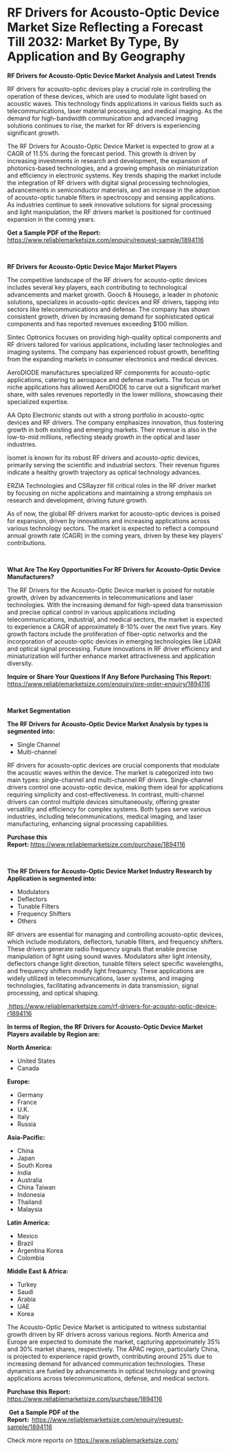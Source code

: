 <p><h1>RF Drivers for Acousto-Optic Device Market Size Reflecting a Forecast Till 2032: Market By Type, By Application and By Geography</h1></p><p><strong>RF Drivers for Acousto-Optic Device Market Analysis and Latest Trends</strong></p>
<p><p>RF drivers for acousto-optic devices play a crucial role in controlling the operation of these devices, which are used to modulate light based on acoustic waves. This technology finds applications in various fields such as telecommunications, laser material processing, and medical imaging. As the demand for high-bandwidth communication and advanced imaging solutions continues to rise, the market for RF drivers is experiencing significant growth.</p><p>The RF Drivers for Acousto-Optic Device Market is expected to grow at a CAGR of 11.5% during the forecast period. This growth is driven by increasing investments in research and development, the expansion of photonics-based technologies, and a growing emphasis on miniaturization and efficiency in electronic systems. Key trends shaping the market include the integration of RF drivers with digital signal processing technologies, advancements in semiconductor materials, and an increase in the adoption of acousto-optic tunable filters in spectroscopy and sensing applications. As industries continue to seek innovative solutions for signal processing and light manipulation, the RF drivers market is positioned for continued expansion in the coming years.</p></p>
<p><strong>Get a Sample PDF of the Report:&nbsp;</strong> <a href="https://www.reliablemarketsize.com/enquiry/request-sample/1894116?utm_campaign=2946&utm_medium=2&utm_source=Github&utm_content=ia&utm_term=07042025&utm_id=rf-drivers-for-acousto-optic-device">https://www.reliablemarketsize.com/enquiry/request-sample/1894116</a></p>
<p>&nbsp;</p>
<p><strong>RF Drivers for Acousto-Optic Device Major Market Players</strong></p>
<p><p>The competitive landscape of the RF drivers for acousto-optic devices includes several key players, each contributing to technological advancements and market growth. Gooch & Housego, a leader in photonic solutions, specializes in acousto-optic devices and RF drivers, tapping into sectors like telecommunications and defense. The company has shown consistent growth, driven by increasing demand for sophisticated optical components and has reported revenues exceeding $100 million.</p><p>Sintec Optronics focuses on providing high-quality optical components and RF drivers tailored for various applications, including laser technologies and imaging systems. The company has experienced robust growth, benefiting from the expanding markets in consumer electronics and medical devices.</p><p>AeroDIODE manufactures specialized RF components for acousto-optic applications, catering to aerospace and defense markets. The focus on niche applications has allowed AeroDIODE to carve out a significant market share, with sales revenues reportedly in the lower millions, showcasing their specialized expertise.</p><p>AA Opto Electronic stands out with a strong portfolio in acousto-optic devices and RF drivers. The company emphasizes innovation, thus fostering growth in both existing and emerging markets. Their revenue is also in the low-to-mid millions, reflecting steady growth in the optical and laser industries.</p><p>Isomet is known for its robust RF drivers and acousto-optic devices, primarily serving the scientific and industrial sectors. Their revenue figures indicate a healthy growth trajectory as optical technology advances.</p><p>ERZIA Technologies and CSRayzer fill critical roles in the RF driver market by focusing on niche applications and maintaining a strong emphasis on research and development, driving future growth.</p><p>As of now, the global RF drivers market for acousto-optic devices is poised for expansion, driven by innovations and increasing applications across various technology sectors. The market is expected to reflect a compound annual growth rate (CAGR) in the coming years, driven by these key players’ contributions.</p></p>
<p>&nbsp;</p>
<p><strong>What Are The Key Opportunities For RF Drivers for Acousto-Optic Device Manufacturers?</strong></p>
<p><p>The RF Drivers for the Acousto-Optic Device market is poised for notable growth, driven by advancements in telecommunications and laser technologies. With the increasing demand for high-speed data transmission and precise optical control in various applications including telecommunications, industrial, and medical sectors, the market is expected to experience a CAGR of approximately 8-10% over the next five years. Key growth factors include the proliferation of fiber-optic networks and the incorporation of acousto-optic devices in emerging technologies like LiDAR and optical signal processing. Future innovations in RF driver efficiency and miniaturization will further enhance market attractiveness and application diversity.</p></p>
<p><strong>Inquire or Share Your Questions If Any Before Purchasing This Report:</strong> <a href="https://www.reliablemarketsize.com/enquiry/pre-order-enquiry/1894116?utm_campaign=2946&utm_medium=2&utm_source=Github&utm_content=ia&utm_term=07042025&utm_id=rf-drivers-for-acousto-optic-device">https://www.reliablemarketsize.com/enquiry/pre-order-enquiry/1894116</a></p>
<p>&nbsp;</p>
<p><strong>Market Segmentation</strong></p>
<p><strong>The RF Drivers for Acousto-Optic Device Market Analysis by types is segmented into:</strong></p>
<p><ul><li>Single Channel</li><li>Multi-channel</li></ul></p>
<p><p>RF drivers for acousto-optic devices are crucial components that modulate the acoustic waves within the device. The market is categorized into two main types: single-channel and multi-channel RF drivers. Single-channel drivers control one acousto-optic device, making them ideal for applications requiring simplicity and cost-effectiveness. In contrast, multi-channel drivers can control multiple devices simultaneously, offering greater versatility and efficiency for complex systems. Both types serve various industries, including telecommunications, medical imaging, and laser manufacturing, enhancing signal processing capabilities.</p></p>
<p><strong>Purchase this Report:&nbsp;</strong><a href="https://www.reliablemarketsize.com/purchase/1894116?utm_campaign=2946&utm_medium=2&utm_source=Github&utm_content=ia&utm_term=07042025&utm_id=rf-drivers-for-acousto-optic-device">https://www.reliablemarketsize.com/purchase/1894116</a></p>
<p>&nbsp;</p>
<p><strong>The RF Drivers for Acousto-Optic Device Market Industry Research by Application is segmented into:</strong></p>
<p><ul><li>Modulators</li><li>Deflectors</li><li>Tunable Filters</li><li>Frequency Shifters</li><li>Others</li></ul></p>
<p><p>RF drivers are essential for managing and controlling acousto-optic devices, which include modulators, deflectors, tunable filters, and frequency shifters. These drivers generate radio frequency signals that enable precise manipulation of light using sound waves. Modulators alter light intensity, deflectors change light direction, tunable filters select specific wavelengths, and frequency shifters modify light frequency. These applications are widely utilized in telecommunications, laser systems, and imaging technologies, facilitating advancements in data transmission, signal processing, and optical shaping.</p></p>
<p><a href="https://www.reliablemarketsize.com/rf-drivers-for-acousto-optic-device-r1894116?utm_campaign=2946&utm_medium=2&utm_source=Github&utm_content=ia&utm_term=07042025&utm_id=rf-drivers-for-acousto-optic-device">&nbsp;https://www.reliablemarketsize.com/rf-drivers-for-acousto-optic-device-r1894116</a></p>
<p><strong>In terms of Region, the RF Drivers for Acousto-Optic Device Market Players available by Region are:</strong></p>
<p>
    <p> <strong> North America: </strong>
        <ul>
            <li>United States</li>
            <li>Canada</li>
        </ul>
        </p> 
    <p> <strong> Europe: </strong>
        <ul>
            <li>Germany</li>
            <li>France</li>
            <li>U.K.</li>
            <li>Italy</li>
            <li>Russia</li>
        </ul>
        </p> 
    <p> <strong> Asia-Pacific: </strong>
        <ul>
            <li>China</li>
            <li>Japan</li>
            <li>South Korea</li>
            <li>India</li>
            <li>Australia</li>
            <li>China Taiwan</li>
            <li>Indonesia</li>
            <li>Thailand</li>
            <li>Malaysia</li>
        </ul>
        </p> 
    <p> <strong> Latin America: </strong>
        <ul>
            <li>Mexico</li>
            <li>Brazil</li>
            <li>Argentina Korea</li>
            <li>Colombia</li>
        </ul>
        </p> 
    <p> <strong> Middle East & Africa: </strong>
        <ul>
            <li>Turkey</li>
            <li>Saudi</li>
            <li>Arabia</li>
            <li>UAE</li>
            <li>Korea</li>
        </ul>
    </p>
    </p>
<p><p>The Acousto-Optic Device Market is anticipated to witness substantial growth driven by RF drivers across various regions. North America and Europe are expected to dominate the market, capturing approximately 35% and 30% market shares, respectively. The APAC region, particularly China, is projected to experience rapid growth, contributing around 25% due to increasing demand for advanced communication technologies. These dynamics are fueled by advancements in optical technology and growing applications across telecommunications, defense, and medical sectors.</p></p>
<p><strong>Purchase this Report: </strong><a href="https://www.reliablemarketsize.com/purchase/1894116?utm_campaign=2946&utm_medium=2&utm_source=Github&utm_content=ia&utm_term=07042025&utm_id=rf-drivers-for-acousto-optic-device">https://www.reliablemarketsize.com/purchase/1894116</a></p>
<p>&nbsp;<strong>Get a Sample PDF of the Report:&nbsp;&nbsp;</strong><a href="https://www.reliablemarketsize.com/enquiry/request-sample/1894116?utm_campaign=2946&utm_medium=2&utm_source=Github&utm_content=ia&utm_term=07042025&utm_id=rf-drivers-for-acousto-optic-device">https://www.reliablemarketsize.com/enquiry/request-sample/1894116</a></p>
<p><strong></strong></p>
<p>Check more reports on <a href="https://www.reliablemarketsize.com/?utm_campaign=2946&utm_medium=2&utm_source=Github&utm_content=ia&utm_term=07042025&utm_id=rf-drivers-for-acousto-optic-device">https://www.reliablemarketsize.com/</a></p>